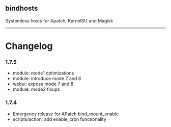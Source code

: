 ## bindhosts
Systemless hosts for Apatch, KernelSU and Magisk

---

# Changelog
### 1.7.5
- module: mode1 optimizations
- module: introduce mode 7 and 8
- webui: expose mode 7 and 8
- module: mode2 fixups

### 1.7.4
- Emergency release for APatch bind_mount_enable
- scripts/action: add enable_cron functionality

